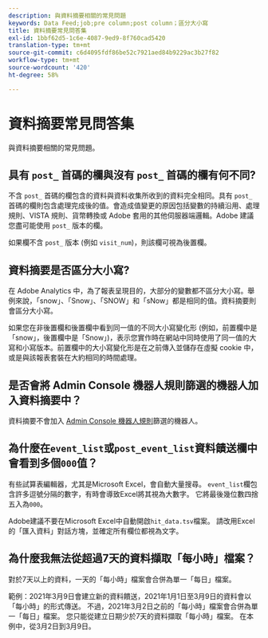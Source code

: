 ```yaml
---
description: 與資料摘要相關的常見問題
keywords: Data Feed;job;pre column;post column；區分大小寫
title: 資料摘要常見問答集
exl-id: 1bbf62d5-1c6e-4087-9ed9-8f760cad5420
translation-type: tm+mt
source-git-commit: c6d4095fdf86be52c7921aed84b9229ac3b27f82
workflow-type: tm+mt
source-wordcount: '420'
ht-degree: 58%

---
```


# 資料摘要常見問答集

與資料摘要相關的常見問題。

## 具有 `post_` 首碼的欄與沒有 `post_` 首碼的欄有何不同?

不含 `post_` 首碼的欄包含的資料與資料收集所收到的資料完全相同。具有 `post_` 首碼的欄則包含處理完成後的值。會造成值變更的原因包括變數的持續沿用、處理規則、VISTA 規則、貨幣轉換或 Adobe 套用的其他伺服器端邏輯。Adobe 建議您盡可能使用 `post_` 版本的欄。

如果欄不含 `post_` 版本 (例如 `visit_num`)，則該欄可視為後置欄。

## 資料摘要是否區分大小寫?

在 Adobe Analytics 中，為了報表呈現目的，大部分的變數都不區分大小寫。舉例來說，「snow」、「Snow」、「SNOW」和「sNow」都是相同的值。資料摘要則會區分大小寫。

如果您在非後置欄和後置欄中看到同一值的不同大小寫變化形 (例如，前置欄中是「snow」，後置欄中是「Snow」)，表示您實作時在網站中同時使用了同一值的大寫和小寫版本。前置欄中的大小寫變化形是在之前傳入並儲存在虛擬 cookie 中，或是與該報表套裝在大約相同的時間處理。

## 是否會將 Admin Console 機器人規則篩選的機器人加入資料摘要中？

資料摘要不會加入 [Admin Console 機器人規則](https://docs.adobe.com/content/help/zh-Hant/analytics/admin/admin-tools/bot-removal/bot-removal.html)篩選的機器人。

## 為什麼在`event_list`或`post_event_list`資料饋送欄中會看到多個`000`值？

有些試算表編輯器，尤其是Microsoft Excel，會自動大量搜尋。 `event_list`欄包含許多逗號分隔的數字，有時會導致Excel將其視為大數字。 它將最後幾位數四捨五入為`000`。

Adobe建議不要在Microsoft Excel中自動開啟`hit_data.tsv`檔案。 請改用Excel的「匯入資料」對話方塊，並確定所有欄位都視為文字。

## 為什麼我無法從超過7天的資料擷取「每小時」檔案？

對於7天以上的資料，一天的「每小時」檔案會合併為單一「每日」檔案。

範例：2021年3月9日會建立新的資料饋送，2021年1月1日至3月9日的資料會以「每小時」的形式傳送。 不過，2021年3月2日之前的「每小時」檔案會合併為單一「每日」檔案。 您只能從建立日期少於7天的資料擷取「每小時」檔案。 在本例中，從3月2日到3月9日。
